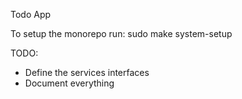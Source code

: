 Todo App

To setup the monorepo run:
sudo make system-setup

TODO:
* Define the services interfaces
* Document everything